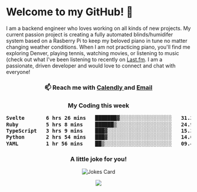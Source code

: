 <h1> Welcome to my GitHub! 👋 </h1>


  I am a backend engineer who loves working on all kinds of new projects. My current passion project is creating a fully automated blinds/humidifer system based on a Rasberry Pi to keep my beloved piano in tune no matter changing weather conditions. When I am not practicing piano, you'll find me exploring Denver, playing tennis, watching movies, or listening to music (check out what I've been listening to recently on [Last.fm](https://www.last.fm/user/mballa000). I am a passionate, driven developer and would love to connect and chat with everyone!

<h3 align = "center"> 📫 Reach me with <a href = "https://calendly.com/msbrandt00/30min"> Calendly </a> and <a href="mailto:msbrandt00@gmail.com">Email</a> 
 </h3>


 
<div align = "center"
[![Anurag's GitHub stats](https://github-readme-stats.vercel.app/api?username=mbrandt00)](https://github.com/anuraghazra/github-readme-stats)
          </div>
<h3 align="center">
  My Coding this week
<!--START_SECTION:waka-->

```txt
Svelte       6 hrs 26 mins   ███████▓░░░░░░░░░░░░░░░░░   31.22 %
Ruby         5 hrs 8 mins    ██████▒░░░░░░░░░░░░░░░░░░   24.97 %
TypeScript   3 hrs 9 mins    ███▓░░░░░░░░░░░░░░░░░░░░░   15.31 %
Python       2 hrs 54 mins   ███▓░░░░░░░░░░░░░░░░░░░░░   14.09 %
YAML         1 hr 56 mins    ██▒░░░░░░░░░░░░░░░░░░░░░░   09.41 %
```

<!--END_SECTION:waka-->

### A little joke for you!

![Jokes Card](https://readme-jokes.vercel.app/api?hideBorder)

<a href="https://www.linkedin.com/in/mbrandt00/"><img src="https://img.shields.io/badge/linkedin-%230077B5.svg?&style=for-the-badge&logo=linkedin&logoColor=white" /></a>
